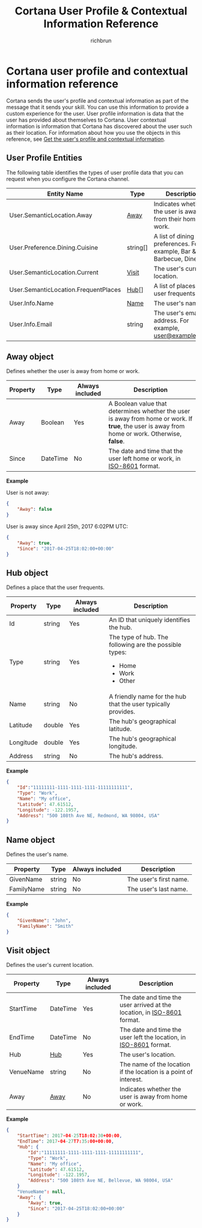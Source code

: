 ﻿---
title: Cortana User Profile & Contextual Information Reference
description: Defines the user profile and contextual information objects.
author: richbrun
label: Conceptual
ms.assetid: 41f911c9-b5eb-4cd3-b4d9-2dc7453e3f51
ms.author: wdg-dev-content
ms.date: 4/25/2017
ms.topic: article
ms.prod: cortana
keywords: cortana
---

# Cortana user profile and contextual information reference

Cortana sends the user's profile and contextual information as part of the message that it sends your skill. You can use this information to provide a custom experience for the user. User profile information is data that the user has provided about themselves to Cortana. User contextual information is information that Cortana has discovered about the user such as their location. For information about how you use the objects in this reference, see [Get the user's profile and contextual information](get-user-profile-context.md).


## User Profile Entities

The following table identifies the types of user profile data that you can request when you configure the Cortana channel. 

| Entity Name | Type | Description  
|--|-|-
| User.SemanticLocation.Away | [Away](#Away-object) | Indicates whether the user is away from their home or work. 
| User.Preference.Dining.Cuisine | string[] | A list of dining preferences. For example, Bar & Grill, Barbecue, Diner.
| User.SemanticLocation.Current | [Visit](#Visit-object) | The user's current location. |
| User.SemanticLocation.FrequentPlaces | [Hub](#Hub-object)[] | A list of places the user frequents.  
| User.Info.Name | [Name](#Name-object)| The user's name. |
| User.Info.Email | string | The user's email address. For example, user@example.com. |


## Away object

Defines whether the user is away from home or work.

| Property | Type | Always included | Description 
|-|-|-|-
| Away | Boolean | Yes | A Boolean value that determines whether the user is away from home or work. If **true**, the user is away from home or work. Otherwise, **false**.
| Since | DateTime | No | The date and time that the user left home or work, in [ISO-8601](https://en.wikipedia.org/wiki/ISO_8601) format.

**Example**

User is not away:

```json
{
    "Away": false
}
```

User is away since April 25th, ‎2017‎ ‎6:‎02‎PM UTC:

```json
{
    "Away": true,
    "Since": "2017-04-25T18:02:00+00:00"
}
```


## Hub object 


Defines a place that the user frequents.

| Property | Type | Always included | Description 
|-|-|-|-
| Id | string | Yes | An ID that uniquely identifies the hub. |
| Type | string | Yes | The type of hub. The following are the possible types:<ul><li>Home</li><li>Work</li><li>Other</li> 
| Name | string | No | A friendly name for the hub that the user typically provides. |
| Latitude | double | Yes | The hub's geographical latitude. |
| Longitude | double | Yes | The hub's geographical longitude. |
| Address | string | No | The hub's address. |

**Example**

```json
{
    "Id":"11111111-1111-1111-1111-11111111111",
    "Type": "Work",
    "Name": "My office",
    "Latitude": 47.61512,
    "Longitude": -122.1957,
    "Address": "500 108th Ave NE, Redmond, WA 98004, USA"
}
```


## Name object

Defines the user's name.

| Property | Type | Always included | Description
|-|-|-|-
| GivenName | string | No | The user's first name. 
| FamilyName | string | No | The user's last name. 

**Example**

```json
{
    "GivenName": "John",
    "FamilyName": "Smith"
}
```


## Visit object

Defines the user's current location.

| Property | Type | Always included | Description 
|-|-|-|-
| StartTime | DateTime | Yes | The date and time the user arrived at the location, in [ISO-8601](https://en.wikipedia.org/wiki/ISO_8601) format. 
| EndTime | DateTime | No | The date and time the user left the location, in [ISO-8601](https://en.wikipedia.org/wiki/ISO_8601) format. 
| Hub | [Hub](#Hub-object) | Yes | The user's location. 
| VenueName | string | No | The name of the location if the location is a point of interest.
| Away | [Away](#Away-object) | No | Indicates whether the user is away from home or work. |

**Example**

```json
{
    "StartTime": 2017-04-25T18:02:30+00:00,
    "EndTime": 2017-04-27T7:35:00+00:00,
    "Hub": {
        "Id":"11111111-1111-1111-1111-11111111111",
        "Type": "Work",
        "Name": "My office",
        "Latitude": 47.61512,
        "Longitude": -122.1957,
        "Address": "500 108th Ave NE, Bellevue, WA 98004, USA"
    }
    "VenueName": null,
    "Away": {
        "Away": true,
        "Since": "2017-04-25T18:02:00+00:00"
    }
}
```

